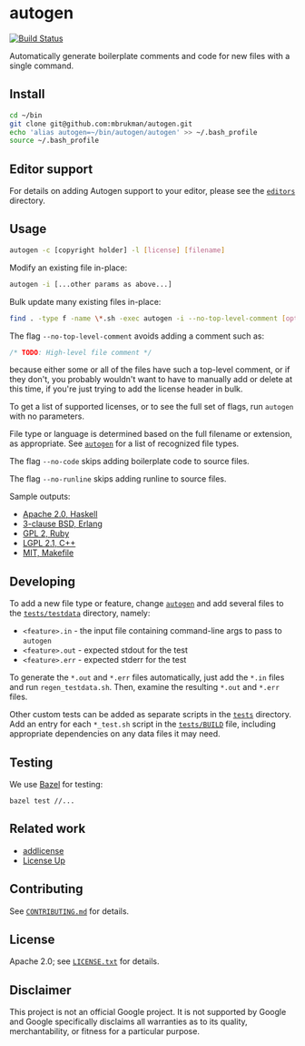 # autogen

[![Build Status][github-ci-badge]][github-ci-url]

[github-ci-badge]: https://github.com/mbrukman/autogen/actions/workflows/main.yml/badge.svg
[github-ci-url]: https://github.com/mbrukman/autogen/actions/workflows/main.yml

Automatically generate boilerplate comments and code for new files with a single
command.

## Install

```bash
cd ~/bin
git clone git@github.com:mbrukman/autogen.git
echo 'alias autogen=~/bin/autogen/autogen' >> ~/.bash_profile
source ~/.bash_profile
```

## Editor support

For details on adding Autogen support to your editor, please see
the [`editors`](editors) directory.

## Usage

```bash
autogen -c [copyright holder] -l [license] [filename]
```

Modify an existing file in-place:

```bash
autogen -i [...other params as above...]
```

Bulk update many existing files in-place:

```bash
find . -type f -name \*.sh -exec autogen -i --no-top-level-comment [options...] {} \;
```

The flag `--no-top-level-comment` avoids adding a comment such as:

```css
/* TODO: High-level file comment */
```

because either some or all of the files have such a top-level comment, or if
they don't, you probably wouldn't want to have to manually add or delete at this
time, if you're just trying to add the license header in bulk.

To get a list of supported licenses, or to see the full set of flags, run
`autogen` with no parameters.

File type or language is determined based on the full filename or extension, as
appropriate. See [`autogen`](autogen) for a list of recognized file types.

The flag `--no-code` skips adding boilerplate code to source files.

The flag `--no-runline` skips adding runline to source files.

Sample outputs:

- [Apache 2.0, Haskell](tests/testdata/apache-acme-hs.out)
- [3-clause BSD, Erlang](tests/testdata/bsd3-acme-erl.out)
- [GPL 2, Ruby](tests/testdata/gpl2-acme-rb.out)
- [LGPL 2.1, C++](tests/testdata/lgpl2.1-acme-cpp.out)
- [MIT, Makefile](tests/testdata/mit-acme-makefile.out)

## Developing

To add a new file type or feature, change [`autogen`](autogen) and add
several files to the [`tests/testdata`](tests/testdata) directory, namely:

- `<feature>.in` - the input file containing command-line args to pass
  to `autogen`
- `<feature>.out` - expected stdout for the test
- `<feature>.err` - expected stderr for the test

To generate the `*.out` and `*.err` files automatically, just add the `*.in`
files and run `regen_testdata.sh`. Then, examine the resulting `*.out` and
`*.err` files.

Other custom tests can be added as separate scripts in the [`tests`](tests)
directory. Add an entry for each `*_test.sh` script in the
[`tests/BUILD`](tests/BUILD) file, including appropriate dependencies on any
data files it may need.

## Testing

We use [Bazel](https://docs.bazel.build/versions/master/install.html) for
testing:

```
bazel test //...
```

## Related work

- [addlicense](https://github.com/google/addlicense)
- [License Up](https://github.com/nikitavoloboev/license-up)

## Contributing

See [`CONTRIBUTING.md`](CONTRIBUTING.md) for details.

## License

Apache 2.0; see [`LICENSE.txt`](LICENSE.txt) for details.

## Disclaimer

This project is not an official Google project. It is not supported by Google
and Google specifically disclaims all warranties as to its quality,
merchantability, or fitness for a particular purpose.
